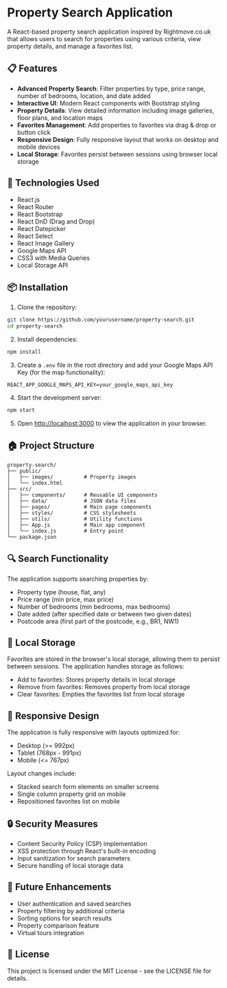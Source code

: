 # Property Search Application

A React-based property search application inspired by Rightmove.co.uk that allows users to search for properties using various criteria, view property details, and manage a favorites list.

## 📋 Features

- **Advanced Property Search**: Filter properties by type, price range, number of bedrooms, location, and date added
- **Interactive UI**: Modern React components with Bootstrap styling
- **Property Details**: View detailed information including image galleries, floor plans, and location maps
- **Favorites Management**: Add properties to favorites via drag & drop or button click
- **Responsive Design**: Fully responsive layout that works on desktop and mobile devices
- **Local Storage**: Favorites persist between sessions using browser local storage

## 🚀 Technologies Used

- React.js
- React Router
- React Bootstrap
- React DnD (Drag and Drop)
- React Datepicker
- React Select
- React Image Gallery
- Google Maps API
- CSS3 with Media Queries
- Local Storage API

## 📦 Installation

1. Clone the repository:
```bash
git clone https://github.com/yourusername/property-search.git
cd property-search
```

2. Install dependencies:
```bash
npm install
```

3. Create a `.env` file in the root directory and add your Google Maps API Key (for the map functionality):
```
REACT_APP_GOOGLE_MAPS_API_KEY=your_google_maps_api_key
```

4. Start the development server:
```bash
npm start
```

5. Open [http://localhost:3000](http://localhost:3000) to view the application in your browser.

## 🏠 Project Structure

```
property-search/
├── public/
│   ├── images/          # Property images
│   └── index.html
├── src/
│   ├── components/      # Reusable UI components
│   ├── data/            # JSON data files
│   ├── pages/           # Main page components
│   ├── styles/          # CSS stylesheets
│   ├── utils/           # Utility functions
│   ├── App.js           # Main app component
│   └── index.js         # Entry point
└── package.json
```

## 🔍 Search Functionality

The application supports searching properties by:
- Property type (house, flat, any)
- Price range (min price, max price)
- Number of bedrooms (min bedrooms, max bedrooms)
- Date added (after specified date or between two given dates)
- Postcode area (first part of the postcode, e.g., BR1, NW1)

## 💾 Local Storage

Favorites are stored in the browser's local storage, allowing them to persist between sessions. The application handles storage as follows:
- Add to favorites: Stores property details in local storage
- Remove from favorites: Removes property from local storage
- Clear favorites: Empties the favorites list from local storage

## 📱 Responsive Design

The application is fully responsive with layouts optimized for:
- Desktop (>= 992px)
- Tablet (768px - 991px)
- Mobile (<= 767px)

Layout changes include:
- Stacked search form elements on smaller screens
- Single column property grid on mobile
- Repositioned favorites list on mobile

## 🔒 Security Measures

- Content Security Policy (CSP) implementation
- XSS protection through React's built-in encoding
- Input sanitization for search parameters
- Secure handling of local storage data

## 📝 Future Enhancements

- User authentication and saved searches
- Property filtering by additional criteria
- Sorting options for search results
- Property comparison feature
- Virtual tours integration

## 📄 License

This project is licensed under the MIT License - see the LICENSE file for details.